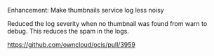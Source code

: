 Enhancement: Make thumbnails service log less noisy

Reduced the log severity when no thumbnail was found from warn to debug.
This reduces the spam in the logs.

https://github.com/owncloud/ocis/pull/3959
